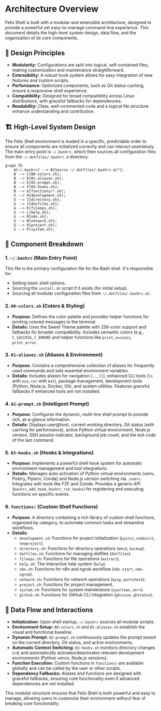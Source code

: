# Architecture Overview

Felis Shell is built with a modular and extensible architecture, designed to provide a powerful yet easy-to-manage command-line experience. This document details the high-level system design, data flow, and the organization of its core components.

## 🎯 Design Principles

*   **Modularity:** Configurations are split into logical, self-contained files, making customization and maintenance straightforward.
*   **Extensibility:** A robust hook system allows for easy integration of new features and custom scripts.
*   **Performance:** Optimized components, such as Git status caching, ensure a responsive shell experience.
*   **Compatibility:** Designed for broad compatibility across Linux distributions, with graceful fallbacks for dependencies.
*   **Readability:** Clear, well-commented code and a logical file structure enhance understanding and contribution.

## 🏗️ High-Level System Design

The Felis Shell environment is loaded in a specific, predictable order to ensure all components are initialized correctly and can interact seamlessly. The main entry point is `~/.bashrc`, which then sources all configuration files from the `~/.dotfiles/.bashrc.d` directory.

```mermaid
graph TD
    A[~/.bashrc] --> B{Source ~/.dotfiles/.bashrc.d/*};
    B --> C[00-colors.sh];
    B --> D[01-aliases.sh];
    B --> E[02-prompt.sh];
    B --> F[03-hooks.sh];
    B --> G[functions/*.sh];
    G --> H[development.sh];
    G --> I[directory.sh];
    G --> J[dotfiles.sh];
    G --> K[fileops.sh];
    G --> L[help.sh];
    G --> M[n8n.sh];
    G --> N[network.sh];
    G --> O[project.sh];
    G --> P[system.sh];
```

## 📁 Component Breakdown

### 1. `~/.bashrc` (Main Entry Point)
This file is the primary configuration file for the Bash shell. It's responsible for:
*   Setting basic shell options.
*   Sourcing the `install.sh` script if it exists (for initial setup).
*   Sourcing all modular configuration files from `~/.dotfiles/.bashrc.d/`.

### 2. `00-colors.sh` (Colors & Styling)
*   **Purpose:** Defines the color palette and provides helper functions for printing colored messages to the terminal.
*   **Details:** Uses the Sweet Theme palette with 256-color support and fallbacks for broader compatibility. Includes semantic colors (e.g., `C_SUCCESS`, `C_ERROR`) and helper functions like `print_success`, `print_error`.

### 3. `01-aliases.sh` (Aliases & Environment)
*   **Purpose:** Contains a comprehensive collection of aliases for frequently used commands and sets essential environment variables.
*   **Details:** Includes aliases for navigation (`..`, `ll`), enhanced CLI tools (`ls` with `eza`, `cat` with `bat`), package management, development tools (Python, Node.js, Docker, Git), and system utilities. Features graceful fallbacks if enhanced tools are not installed.

### 4. `02-prompt.sh` (Intelligent Prompt)
*   **Purpose:** Configures the dynamic, multi-line shell prompt to provide rich, at-a-glance information.
*   **Details:** Displays user@host, current working directory, Git status (with caching for performance), active Python virtual environment, Node.js version, SSH session indicator, background job count, and the exit code of the last command.

### 5. `03-hooks.sh` (Hooks & Integrations)
*   **Purpose:** Implements a powerful shell hook system for automatic environment management and tool integrations.
*   **Details:** Manages auto-activation of Python virtual environments (venv, Poetry, Pipenv, Conda) and Node.js version switching via `.nvmrc`. Integrates with tools like FZF and Zoxide. Provides a generic API (`bashrc_add_hook`, `bashrc_run_hooks`) for registering and executing functions on specific events.

### 6. `functions/` (Custom Shell Functions)
*   **Purpose:** A directory containing a rich library of custom shell functions, organized by category, to automate common tasks and streamline workflows.
*   **Details:**
    *   `development.sh`: Functions for project initialization (`pyinit`, `nodeinit`, `newproject`).
    *   `directory.sh`: Functions for directory operations (`mkcd`, `backup`).
    *   `dotfiles.sh`: Functions for managing dotfiles (`dotfiles`).
    *   `fileops.sh`: Functions for file operations (`extract`).
    *   `help.sh`: The interactive help system (`help`).
    *   `n8n.sh`: Functions for n8n and ngrok workflow (`n8n-start`, `n8n-ngrok`).
    *   `network.sh`: Functions for network operations (`myip`, `portcheck`).
    *   `project.sh`: Functions for project management.
    *   `system.sh`: Functions for system maintenance (`sysclean`, `serv`).
    *   `github.sh`: Functions for GitHub CLI integration (`ghissue`, `ghstatus`).

## 🔄 Data Flow and Interactions

*   **Initialization:** Upon shell startup, `~/.bashrc` sources all modular scripts.
*   **Environment Setup:** `00-colors.sh` and `01-aliases.sh` establish the visual and functional baseline.
*   **Dynamic Prompt:** `02-prompt.sh` continuously updates the prompt based on the current directory, Git status, and active environments.
*   **Automatic Context Switching:** `03-hooks.sh` monitors directory changes (`cd`) and automatically activates/deactivates relevant development environments (Python venvs, Node.js versions).
*   **Function Execution:** Custom functions in `functions/` are available globally and can be called by the user or other scripts.
*   **Dependency Fallbacks:** Aliases and functions are designed with graceful fallbacks, ensuring core functionality even if advanced dependencies are not installed.

This modular structure ensures that Felis Shell is both powerful and easy to manage, allowing users to customize their environment without fear of breaking core functionality.
